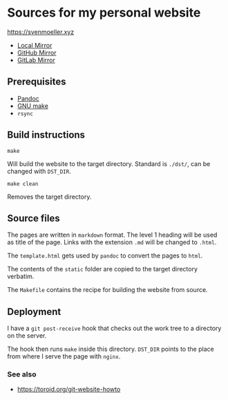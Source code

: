 # Sources for my personal website
<https://svenmoeller.xyz>

* [Local Mirror](https://git.svenmoeller.xyz/website/)
* [GitHub Mirror](https://github.com/svemoe/website)
* [GitLab Mirror](https://gitlab.com/svemoe/website)

## Prerequisites

- [Pandoc](https://pandoc.org/)
- [GNU make](https://www.gnu.org/software/make/)
- `rsync`

## Build instructions

    make

Will build the website to the target directory.
Standard is `./dst/`, can be changed with `DST_DIR`.

    make clean

Removes the target directory.

## Source files

The pages are written in `markdown` format.
The level 1 heading will be used as title of the page.
Links with the extension `.md` will be changed to `.html`.

The `template.html` gets used by `pandoc` to convert the pages to `html`.

The contents of the `static` folder are copied to the target directory verbatim.

The `Makefile` contains the recipe for building the website from source.

## Deployment

I have a `git post-receive` hook that checks out the work tree to a directory on the server.

The hook then runs `make` inside this directory.
`DST_DIR` points to the place from where I serve the page with `nginx`.

### See also 

- <https://toroid.org/git-website-howto>
